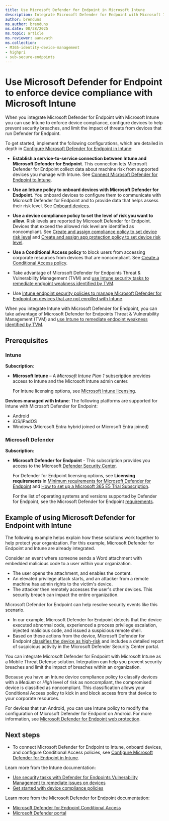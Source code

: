 ```yaml
---
title: Use Microsoft Defender for Endpoint in Microsoft Intune
description: Integrate Microsoft Defender for Endpoint with Microsoft Intune as a Mobile Threat Defense solution.
author: brenduns
ms.author: brenduns
ms.date: 08/28/2025
ms.topic: article
ms.reviewer: aanavath
ms.collection:
- M365-identity-device-management
- highpri
- sub-secure-endpoints
---
```



# Use Microsoft Defender for Endpoint to enforce device compliance with Microsoft Intune
When you integrate Microsoft Defender for Endpoint with Microsoft Intune you can use Intune to enforce device compliance, configure devices to help prevent security breaches, and limit the impact of threats from devices that run Defender for Endpoint.

To get started, implement the following configurations, which are detailed in depth in [Configure Microsoft Defender for Endpoint in Intune](../protect/advanced-threat-protection-configure.md):

- **Establish a service-to-service connection between Intune and Microsoft Defender for Endpoint**. This connection lets Microsoft Defender for Endpoint collect data about machine risk from supported devices you manage with Intune. See [Connect Microsoft Defender for Endpoint to Intune](../protect/advanced-threat-protection-configure.md#connect-microsoft-defender-for-endpoint-to-intune).

- **Use an Intune policy to onboard devices with Microsoft Defender for Endpoint**. You onboard devices to configure them to communicate with Microsoft Defender for Endpoint and to provide data that helps assess their risk level. See [Onboard devices](../protect/advanced-threat-protection-configure.md#onboard-devices).

- **Use a device compliance policy to set the level of risk you want to allow**. Risk levels are reported by Microsoft Defender for Endpoint. Devices that exceed the allowed risk level are identified as noncompliant. See [Create and assign compliance policy to set device risk level](../protect/advanced-threat-protection-configure.md#create-and-assign-compliance-policy-to-set-device-risk-level) and [Create and assign app protection policy to set device risk level](../protect/advanced-threat-protection-configure.md#create-and-assign-app-protection-policy-to-set-device-risk-level).

- **Use a Conditional Access policy** to block users from accessing corporate resources from devices that are noncompliant. See [Create a Conditional Access policy](../protect/advanced-threat-protection-configure.md#create-a-conditional-access-policy).

- Take advantage of Microsoft Defender for Endpoints Threat & Vulnerability Management (TVM) and [use Intune security tasks to remediate endpoint weakness identified by TVM](atp-manage-vulnerabilities.md).

- Use [Intune endpoint security policies to manage Microsoft Defender for Endpoint on devices that are not enrolled with Intune](mde-security-integration.md).

When you integrate Intune with Microsoft Defender for Endpoint, you can take advantage of Microsoft Defender for Endpoints Threat & Vulnerability Management (TVM) and [use Intune to remediate endpoint weakness identified by TVM](../protect/atp-manage-vulnerabilities.md).

## Prerequisites

### Intune

**Subscription**:
- **Microsoft Intune** – A *Microsoft Intune Plan 1* subscription provides access to Intune and the Microsoft Intune admin center.

  For Intune licensing options, see [Microsoft Intune licensing](../fundamentals/licenses.md).

**Devices managed with Intune**:
The following platforms are supported for Intune with Microsoft Defender for Endpoint:

- Android
- iOS/iPadOS
- Windows (Microsoft Entra hybrid joined or Microsoft Entra joined)

### Microsoft Defender

**Subscription**:

- **Microsoft Defender for Endpoint** - This subscription provides you access to the Microsoft [Defender Security Center](https://go.microsoft.com/fwlink/p/?linkid=2077139).

  For Defender for Endpoint licensing options, see **Licensing requirements** in [Minimum requirements for Microsoft Defender for Endpoint](/windows/security/threat-protection/microsoft-defender-atp/minimum-requirements) and [How to set up a Microsoft 365 E5 Trial Subscription](/microsoft-365/security/defender/setup-m365deval#enable-microsoft-365-trial-subscription).

  For the list of operating systems and versions supported by Defender for Endpoint, see the Microsoft Defender for Endpoint [requirements](/defender-endpoint/minimum-requirements#hardware-and-software-requirements).

## Example of using Microsoft Defender for Endpoint with Intune

The following example helps explain how these solutions work together to help protect your organization. For this example, Microsoft Defender for Endpoint and Intune are already integrated.

Consider an event where someone sends a Word attachment with embedded malicious code to a user within your organization.

- The user opens the attachment, and enables the content.
- An elevated privilege attack starts, and an attacker from a remote machine has admin rights to the victim's device.
- The attacker then remotely accesses the user's other devices. This security breach can impact the entire organization.

Microsoft Defender for Endpoint can help resolve security events like this scenario.

- In our example, Microsoft Defender for Endpoint detects that the device executed abnormal code, experienced a process privilege escalation, injected malicious code, and issued a suspicious remote shell.
- Based on these actions from the device, Microsoft Defender for Endpoint [classifies the device as high-risk](/windows/security/threat-protection/microsoft-defender-atp/alerts-queue#severity) and includes a detailed report of suspicious activity in the Microsoft Defender Security Center portal.

You can integrate Microsoft Defender for Endpoint with Microsoft Intune as a Mobile Threat Defense solution. Integration can help you prevent security breaches and limit the impact of breaches within an organization.

Because you have an Intune device compliance policy to classify devices with a *Medium* or *High* level of risk as noncompliant, the compromised device is classified as noncompliant. This classification allows your Conditional Access policy to kick in and block access from that device to your corporate resources.

For devices that run Android, you can use Intune policy to modify the configuration of Microsoft Defender for Endpoint on Android. For more information, see [Microsoft Defender for Endpoint web protection](../protect/advanced-threat-protection-manage-android.md).

## Next steps

- To connect Microsoft Defender for Endpoint to Intune, onboard devices, and configure Conditional Access policies, see [Configure Microsoft Defender for Endpoint in Intune](../protect/advanced-threat-protection-configure.md).

Learn more from the Intune documentation:

- [Use security tasks with Defender for Endpoints Vulnerability Management to remediate issues on devices](atp-manage-vulnerabilities.md)
- [Get started with device compliance policies](device-compliance-get-started.md)

Learn more from the Microsoft Defender for Endpoint documentation:

- [Microsoft Defender for Endpoint Conditional Access](/defender-endpoint/conditional-access)
- [Microsoft Defender portal](/defender-xdr/microsoft-365-defender-portal)